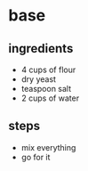 # base

## ingredients

- 4 cups of flour
- dry yeast
- teaspoon salt
- 2 cups of water

## steps

- mix everything 
- go for it
